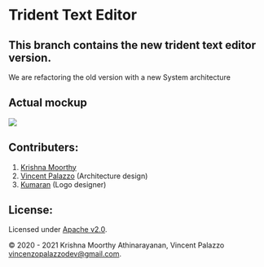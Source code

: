 # Trident Text Editor

## This branch contains the new trident text editor version.
 
 We are refactoring the old version with a new System architecture

## Actual mockup

![](https://i.ibb.co/NpQmd7T/Selection-050.png)

## Contributers:

 1. [Krishna Moorthy](https://github.com/KrishnaMoorthy12)
 2. [Vincent Palazzo](https://github.com/vincenzopalazzo) (Architecture design)
 3. [Kumaran](https://github.com/Kumaran1508) (Logo designer)

## License:
Licensed under [Apache v2.0](LICENSE).

&copy; 2020 - 2021 Krishna Moorthy Athinarayanan, Vincent Palazzo vincenzopalazzodev@gmail.com.
